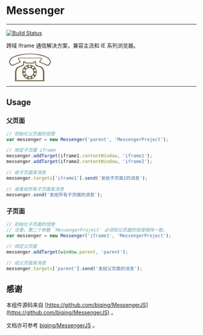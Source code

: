 # Messenger

---

[![Build Status](https://travis-ci.org/aralejs/messenger.png?branch=master)](https://travis-ci.org/aralejs/messenger)

跨域 Iframe 通信解决方案，兼容主流和 IE 系列浏览器。

<span style="font-size:100px;line-height:0.7;color:rgb(116, 106, 76);">☏</span>

---

## Usage

### 父页面

```js
// 初始化父页面的信使
var messenger = new Messenger('parent', 'MessengerProject');

// 绑定子页面 iframe
messenger.addTarget(iframe1.contentWindow, 'iframe1');
messenger.addTarget(iframe2.contentWindow, 'iframe2');

// 给子页面发消息
messenger.targets['iframe1'].send('发给子页面1的消息');

// 或者给所有子页面发消息
messenger.send('发给所有子页面的消息');
```

### 子页面

```js
// 初始化子页面的信使
// 注意，第二个参数 `MessengerProject` 必须和父页面的信使保持一致，
var messenger = new Messenger('iframe1', 'MessengerProject');

// 绑定父页面
messenger.addTarget(window.parent, 'parent');

// 给父页面发消息
messenger.targets['parent'].send('发给父页面的消息');
```

## 感谢

本组件源码来自 [https://github.com/biqing/MessengerJS](https://github.com/biqing/MessengerJS) 。

文档亦可参考 [biqing/MessengerJS](https://github.com/biqing/MessengerJS/) 。
